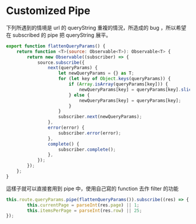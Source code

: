 # Customized Pipe

下列所遇到的情境是 url 的 queryString 重複的情況，所造成的 bug ，所以希望在 subscribed 的 pipe 把 queryString 展平。

```javascript
export function flattenQueryParams() {
    return function <T>(source: Observable<T>): Observable<T> {
        return new Observable((subscriber) => {
            source.subscribe({
                next(queryParams) {
                    let newQueryParams = {} as T;
                    for (let key of Object.keys(queryParams)) {
                        if (Array.isArray(queryParams[key])) {
                            newQueryParams[key] = queryParams[key].slice(-1)[0];
                        } else {
                            newQueryParams[key] = queryParams[key];
                        }
                    }
                    subscriber.next(newQueryParams);
                },
                error(error) {
                    subscriber.error(error);
                },
                complete() {
                    subscriber.complete();
                },
            });
        });
    };
}
```

這樣子就可以直接套用到 pipe 中，使用自己寫的 function 去作 filter 的功能
```javascript
this.route.queryParams.pipe(flattenQueryParams()).subscribe((res) => {
		this.currentPage = parseInt(res.page) || 1;
		this.itemsPerPage = parseInt(res.row) || 25;
});
```

